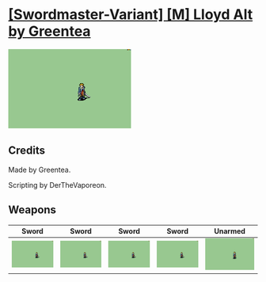 # [\[Swordmaster-Variant\] \[M\] Lloyd Alt by Greentea](./)
 

<img src="./1.%20Sword%20(Backslash%201)/Sword_000.png" alt="[Swordmaster-Variant] [M] Lloyd Alt by Greentea standing" />

## Credits

Made by Greentea. 

Scripting by DerTheVaporeon.

## Weapons
 

|Sword |Sword |Sword |Sword |Unarmed |
|  :---: | :---: | :---: | :---: | :---: |
| <img alt="Sword animation" src="./1.%20Sword%20(Backslash%201)/Sword.gif" /> | <img alt="Sword animation" src="./1.%20Sword%20(Backslash%202)/Sword.gif" /> | <img alt="Sword animation" src="./1.%20Sword%20Shaky%201/Sword.gif" /> | <img alt="Sword animation" src="./1.%20Sword%20Shaky%202/Sword.gif" /> | <img alt="Unarmed animation" src="./8.%20Unarmed/Unarmed.gif" /> |
